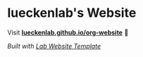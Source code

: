 
# lueckenlab's Website

Visit **[lueckenlab.github.io/org-website](https://lueckenlab.github.io/org-website)** 🚀

_Built with [Lab Website Template](https://greene-lab.gitbook.io/lab-website-template-docs)_

